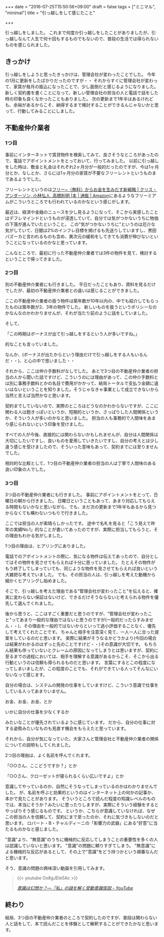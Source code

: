 +++
date = "2016-07-25T15:50:56+09:00"
draft = false
tags = ["ミニマル", "minimal"]
title = "引っ越しをして感じたこと"

+++

引っ越しをしました。
これまで何度か引っ越しをしたことがありましたが、引っ越しなんて人生で何十回もするものでもないので、普段の生活では得られないものを感じられました。

<!--more-->

## きっかけ

引っ越しをしようと思ったきっかけは、管理会社が変わったことでした。
今年の1月に更新をしたばかりだったのですが・・
それからすぐに管理会社が変わって、家賃が毎月の振込になったことで、少し面倒だと感じるようになりました。
新しく契約書を書くことになって、新しい管理会社の担当の人と電話で話をした時の印象も良くなかったこともありました。
次の更新まで1年半はあるけれども、余裕があるからこそ、納得するまで検討することができるんじゃないかと思って、行動してみることにしました。

## 不動産仲介業者

### 1つ目

事前にインターネットで賃貸物件を検索してみて、良さそうなところがあったので、電話でアポイントメントをとっておいて、行ってみました。
以前に引っ越しをした時は、敷金と礼金はそれぞれ2ヶ月分が一般的だったのですが、今は1ヶ月分とか、なしとか、さらには1ヶ月分の家賃が不要なフリーレントというものまであるようでした。

フリーレントというのは[フリー~〈無料〉からお金を生みだす新戦略 | クリス・アンダーソン, 小林弘人, 高橋則明 |本 | 通販 | Amazon](https://www.amazon.co.jp/フリー~%E3%80%88無料〉からお金を生みだす新戦略-クリス・アンダーソン/dp/4140814047)にあるようなフリーミアムがこういうところでも行われているのかなという感じがします。

最近は、経済や金融のニュースを少し見るようになって、そこから実感したことはデフレマインドというものが浸透していて、自分では気がつかないうちに物価の下落が進んでいたということ。
この"気がつかないうちに"というのは厄介な気がしていて、日銀は2%のインフレ目標を掲げるも先送りしていますし、黒田バズーカと言われるものも含め、異次元の緩和をしてきても消費が伸びないということになっているのかなと思っています。

こんなところで、最初に行った不動産仲介業者では3件の物件を見て、検討するということで帰ってきました。

### 2つ目

別の不動産仲介業者にも行きました。
平日だったこともあり、資料を見るだけでしたが、最初の不動産仲介業者との違いは感じることができました。

ここの不動産仲介業者の扱う物件は築年数が10年以内の、中でも紹介してもらったものは築年数が2、3年の物件でした。
新しいものを扱うというポリシーなのかなんなのかわかりませんが、それが当たり前のように話をしていました。

そして、

「この時期はボーナスが出て引っ越しをするという人が多いですね。」

的なことも言っていました。

なんか、(ボーナスが出たからという理由だけで引っ越しをする人もいるんだ・・)、と心の中で思いました・・

それから、ここは仲介手数料がなしでした。
あとで3つ目の不動産仲介業者の担当の人から聞いた話ですけど、こういうのには理由があって、この仲介手数料とは別に事務手数料とかの名目で費用がかかって、結局トータルで支払う金額に違いはないということを知りました。そうじゃなきゃ事業として成立できないから当然と言えば当然かなと思います。

契約までしていないので、実際のところはどうなのかわからないですが、ここに関わる人は飽きっぽいというか、短期的というか、さっぱりした人間関係というか、そういう人が多いのかなと思いました。
担当の人も事務的で人間味をあまり感じられないという印象を受けました。

すべての人が今後、直接的には関わらないかもしれませんが、自分は人間関係は大切にしたいですし、良いものを愛用していきたいですし、自分の考えとは少し違う感じを受けましたので、そういった意味もあって、契約までには至りませんでした。

相対的な比較として、1つ目の不動産仲介業者の担当の人は丁寧で人間味のある良い印象の人でした。

### 3つ目

3つ目の不動産仲介業者にも行きました。
事前にアポイントメントをとって、日曜日の朝から行きました。
日曜日ということもあって、あまり対応してもらえる時間もないかなと思いながら、でも、まだ次の更新まで1年半もあるから見つからなくても構わないつもりで行きました。

ここでは担当の人が素晴らしかったです。
途中で名札を見ると「こう見えて昨年の実績No.1」的なことが書いてあったのですが、実際に担当してもらうと、その理由もわかる気がしました。

1つ目の理由は、ヒアリングにありました。

電話でのアポイントメントの際に、気になる物件は伝えてあったので、自分としてはその物件を見させてもらえれば十分に思っていました。
たとえその物件がもう終了してしまっていても、同じような物件を見させてもらえれば良いという大雑把な考えでいました。
でも、その担当の人は、引っ越しを考えた動機から細かくヒアリングし始めました。

そこで、引っ越しを考えた理由である"管理会社が変わったこと"を伝えると、確実に変わらない保証はないけど、できるだけそうならないと考えられる物件を優先して選んでくれました。

後から思うと、ここはすごく重要だと思うのですが、"管理会社が変わったこと"ってあまり一般的な理由ではないと思うのですが(一般的だったらすみません・・)、その理由を一般的ではないからといって過小評価することなく、優先して考えてくれたことです。
ちゃんと相手を注意深く見て、一人一人に合った提案をしているのだと思います。
実際に結果がそうなるかどうかより(今回の場合は結果がわかるのはずっと先のことですけど・・)その意識が大切です。
もちろん結果も伴っていないとクレームの原因になってしまうとは思いますが、契約に至るまでの過程においては、相手を理解する意識があるからこそ、そこから出る行動というのは信頼も得られるものだと思います。
言葉にするとこの程度になってしまいましたが、この程度のことでも、それができている人ってそんなにいないなって感じます。

自分の場合は、システムの開発の仕事をしていますけど、こういう意識で仕事をしている人ってあまりいません。

お金、お金、お金、とか

いかに自分の仕事を少なくするか

みたいなことが優先されているように感じています。
だから、自分の仕事に対する姿勢みたいなものも見直す機会をもらえたと思っています。

それから、自分が気になっていた、大家さんと管理会社と不動産仲介業者の関係についての説明もしてくれました。

2つ目の理由は、よく名前を呼んでくれます。

「○○さん、ここどうですか？」とか

「○○さん、クローゼットが寝られるくらい広いですよ」とか

意識してやっているのか、自然にそうなってしまっているのかはわかりませんでした。
が、名前を呼ぶと効果的というのはインターネット上の何かの記事か、本かで見たことがあります。
そういうところで読んだ程度の知識レベルのものでは、本当にそうか？みたいに思ったりしますが、実際にそういう経験をするとやっぱりそう感じるものです。
というか、こちらが意識していなければ、なぜこの担当の人を信頼して、契約にまで至ったのか、それに気づきもしないのだと思います。
ロバート・B・チャルディーニの「影響力の武器」にある"好意"に当たるものかなと感じました。

"意識"より、"無意識"のうちに機械的に反応してしまうことの重要性を多くの人は認識していないと思います。
"意識"の問題に頼りすぎてしまう。
"無意識"による機械的な反応があるとして、その上で"意識"をどう持つかという順番なんだと思います。

そう、意識の問題の興味深い動画を引用してみます。

> {{< youtube Ox8gJEIe5Ac >}}
>
> <cite>[意識は幻想か？―「私」の謎を解く受動意識仮説 - YouTube](https://www.youtube.com/watch?v=Ox8gJEIe5Ac)</cite>

## 終わり

結局、3つ目の不動産仲介業者のところで契約したのですが、普段は関わらない人と話をして、本で読んだことを体験として解釈することができたかなと思います。
